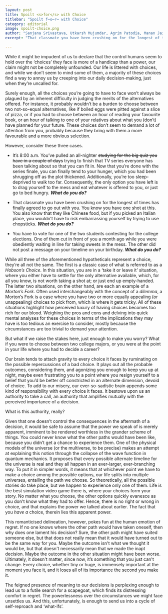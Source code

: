 ```yaml
---
layout: post
title: Spoilt <s>for</s> with Choice
titlebar: "Spoilt f̶o̶r̶ with Choice"
category: editorial
image: spoilt-choice.png
author: "Sanjana Srivastava, Utkarsh Mujumdar, Agrim Patodia, Manan Jain"
excerpt: "That classmate you have been crushing on for the longest of times has finally agreed to go out with you. You know you have one shot at this. You also know that they like Chinese food, but if you picked an Italian place, you wouldn’t have to risk embarrassing yourself by trying to use chopsticks. What would you do?"

---
```


While it might be impudent of us to declare that the control humans seem to hold over the ‘choices’ they face is more of a handicap than a power, our claim might not be completely unfounded. Our life is littered with choices, and while we don’t seem to mind some of them, a majority of these choices find a way to annoy us by creeping into our daily decision-making, just when they’re uncalled for. 

Surely enough, all the choices you’re going to have to face won’t always be plagued by an inherent difficulty in judging the merits of the alternatives offered. For instance, it probably wouldn’t be a burden to choose between two not-so-equal alternatives, like if boiled eggs were pitted against a slice of pizza, or if you had to choose between an hour of reading your favourite book, or an hour of talking to one of your relatives about what you (don’t) have planned for your future. These choices don’t seem to demand a lot of attention from you, probably because they bring with them a more favourable and a more obvious selection. 

However, consider these three cases.


- It’s 8:00 a.m. You’ve pulled an all-nighter ~~studying for the big quiz you have in a couple of days~~ trying to finish that TV series everyone has been talking about so that you can fit in. Now that you’re done with the series finale, you can finally tend to your hunger, which you had been shrugging off as the plot thickened. Additionally, you’re too sleep-deprived to walk too far. Consequently, the only option you have left is to drag yourself to the mess and eat whatever is offered to you, or just go to bed hungry. _**What do you do?**_


- That classmate you have been crushing on for the longest of times has finally agreed to go out with you. You know you have one shot at this. You also know that they like Chinese food, but if you picked an Italian place, you wouldn’t have to risk embarrassing yourself by trying to use chopsticks. _**What do you do?**_


- You have to vote for one of the two students contesting for the college elections. One of them cut in front of you a month ago while you were obediently waiting in line for taking sweets in the mess. The other did not post a message on your timeline on your birthday. _**What do you do?**_


While all three of the aforementioned hypotheticals represent a choice, they’re all not the same. The first is a classic case of what is referred to as a _Hobson’s Choice_. In this situation, you are in a ‘take it or leave it’ situation, where you either have to settle for the only alternative available, which, for all you know, is not worth taking a shot at; or just end up empty-handed. The latter two situations, on the other hand, are each an example of a _Morton’s Fork_. Often used interchangeably with the concept of a _dilemma_, a Morton’s Fork is a case where you have two or more equally appealing (or unappealing) choices to pick from, which is where it gets tricky. All of these situations highlight how perceived luxury of having choices becomes too rich for our blood. Weighing the pros and cons and delving into quick mental analyses for these choices in terms of the implications they may have is too tedious an exercise to consider, mostly because the circumstances are too trivial to demand your attention.

But what if we raise the stakes here, just enough to make you worry? What if you were to choose between two college majors, or you were at the point in your life where you had to decide a career?

Our brain tends to attach gravity to every choice it faces by ruminating on the possible repercussions of a bad choice. It plays out all the probable outcomes, considering them, and agonizing you enough to keep you up at night, maybe even frustrating you to a point where you resign yourself to a belief that you’d be better off constricted in an alternate dimension, devoid of choice. To add to our misery, our ever-so-sadistic brain appends some kind of responsibility with every choice it faces. It bestows upon us an authority to take a call, an authority that amplifies mutually with the perceived importance of a decision. 

What is this authority, really? 

Given that one doesn’t control the consequences in the aftermath of a decision, it would be safe to assume that the power we speak of is merely apparent, imminent to be rendered worthless in the grander scheme of things. You could never know what the other paths would have been like, because you didn’t get a chance to experience them. One of the physical models of the universe (or the multiverse, to be precise) makes an attempt at explaining this notion through the collapse of the wave function in quantum mechanics. It proposes that every possible alternate timeline for the universe is real and they all happen in an ever-larger, ever-branching way. To put it in simpler words, it means that at whichever point we have to make a choice among the possible options, our life splits into multiple universes, entailing the path we choose. So theoretically, all the possible stories do take place, but we happen to experience only one of them. Life is the best simulation video game there is, where your choices form your story. No matter what you choose, the other options quickly evanesce as you don't know what they had to offer. Hence, there is no right or wrong in choice, and that explains the power we talked about earlier. The fact that you _have a_ choice, therein lies this apparent power.
 
This romanticised delineation, however, pokes fun at the human emotion of regret. If no one knows where the other path would have taken oneself, then why does one lament his decision? Sure, the other path might have suited someone else, but that does not really mean that it would have turned out to be the same way for you. Maybe the outcome isn't what we thought it would be, but that doesn't necessarily mean that we made the inapt decision. Maybe the outcome in the other situation might have been worse. Ultimately, it doesn't matter, since now, it’s something that you just can't change. Every choice, whether tiny or huge, is immensely important at the moment you face it, and it loses all of its importance the second you make it. 

The feigned presence of meaning to our decisions is perplexing enough to lead us to a futile search for a scapegoat, which finds its distressing comfort in regret. The powerlessness over the circumstances we might face unsettles us. And this, unfortunately, is enough to send us into a cycle of self-reproach and ‘what-ifs’.
